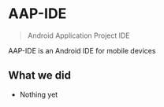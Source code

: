 # AAP-IDE

> Android Application Project IDE

AAP-IDE is an Android IDE for mobile devices

## What we did

- Nothing yet

